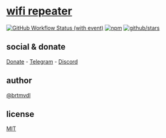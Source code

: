 # [wifi repeater](#)

[![GitHub Workflow Status (with event)](https://img.shields.io/github/actions/workflow/status/brtmvdl/wifi-repeater/npm-publish.yml?label=GitHub%20Actions&link=https%3A%2F%2Fgithub.com%2Fbrtmvdl%2Fenv%2Factions%2Fworkflows%2Fnpm-publish.yml)](https://github.com/brtmvdl/wifi-repeater/actions/workflows/npm-publish.yml) [![npm](https://img.shields.io/npm/dw/%40brtmvdl/wifi-repeater?label=NPM%20Weekly%20Downloads)](https://www.npmjs.com/package/@brtmvdl/wifi-repeater) [![github/stars](https://img.shields.io/github/stars/brtmvdl/wifi-repeater?style=social)](https://img.shields.io/github/stars/brtmvdl/wifi-repeater?style=social) 

## social & donate

[Donate](https://link.mercadopago.com.br/brtmvdl) - [Telegram](https://t.me/+KRmg5MlqgMk0MTg5) - [Discord](https://discord.gg/FpxetYYp)

## author

[@brtmvdl](https://www.linkedin.com/in/brtmvdl/)

## license

[MIT](./LICENSE)
